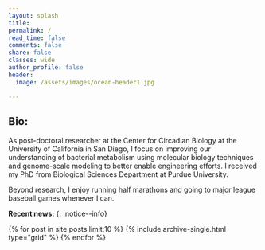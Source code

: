 ```yaml
---
layout: splash
title: 
permalink: /
read_time: false
comments: false
share: false
classes: wide
author_profile: false
header:
  image: /assets/images/ocean-header1.jpg

---
```

## Bio:
As post-doctoral researcher at the Center for Circadian Biology at the University of California in San Diego, I focus on improving our understanding of bacterial metabolism using molecular biology techniques and genome-scale modeling to better enable engineering efforts. I received my PhD from Biological Sciences Department at Purdue University. 

Beyond research, I enjoy running half marathons and going to major league baseball games whenever I can.

**Recent news:** 
{: .notice--info}

<div class="grid__wrapper">
  {% for post in site.posts limit:10 %}
    {% include archive-single.html type="grid" %}
  {% endfor %}
</div>
